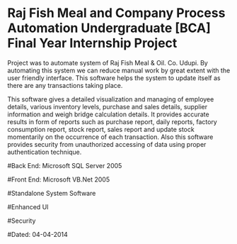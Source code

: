 # Raj Fish Meal and Company Process Automation Undergraduate [BCA] Final Year Internship Project
Project was to automate system of Raj Fish Meal & Oil. Co. Udupi. By automating this system we can reduce manual work by great extent with the user friendly interface. This software helps the system to update itself as there are any transactions taking place.

This software gives a detailed visualization and managing of employee details, various inventory levels, purchase and sales details, supplier information and weigh bridge calculation details. It provides accurate results in form of reports such as purchase report, daily reports, factory consumption report, stock report, sales report and update stock momentarily on the occurrence of each transaction. Also this software provides security from unauthorized accessing of data using proper authentication technique.

#Back End: Microsoft SQL Server 2005

#Front End: Microsoft VB.Net 2005

#Standalone System Software

#Enhanced UI

#Security

#Dated: 04-04-2014

